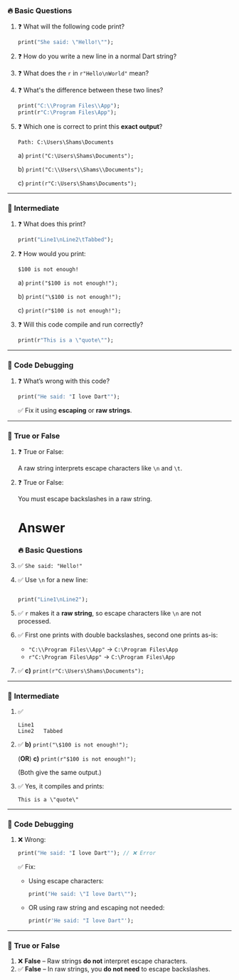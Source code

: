 ### 🔥 **Basic Questions**

1. ❓ What will the following code print?
    
    ```dart
    print("She said: \"Hello!\"");
    ```
    
2. ❓ How do you write a new line in a normal Dart string?
3. ❓ What does the `r` in `r"Hello\nWorld"` mean?
4. ❓ What's the difference between these two lines?
    
    ```dart
    print("C:\\Program Files\\App");
    print(r"C:\Program Files\App");
    ```
    
5. ❓ Which one is correct to print this **exact output**?
    
    ```
    Path: C:\Users\Shams\Documents
    ```
    
    a) `print("C:\Users\Shams\Documents");`
    
    b) `print("C:\\Users\\Shams\\Documents");`
    
    c) `print(r"C:\Users\Shams\Documents");`
    

---

### 🧠 **Intermediate**

1. ❓ What does this print?
    
    ```dart
    print("Line1\nLine2\tTabbed");
    ```
    
2. ❓ How would you print:
    
    ```
    $100 is not enough!
    ```
    
    a) `print("$100 is not enough!");`
    
    b) `print("\$100 is not enough!");`
    
    c) `print(r"$100 is not enough!");`
    
3. ❓ Will this code compile and run correctly?
    
    ```dart
    print(r"This is a \"quote\"");
    ```
    

---

### 🚀 **Code Debugging**

1. ❓ What’s wrong with this code?
    
    ```dart
    print("He said: "I love Dart"");
    ```
    
    ✅ Fix it using **escaping** or **raw strings**.
    

---

### 🧪 **True or False**

1. ❓ True or False:
    
    A raw string interprets escape characters like `\n` and `\t`.
    
2. ❓ True or False:
    
    You must escape backslashes in a raw string.


   # **Answer**
   ### 🔥 **Basic Questions**

1. ✅ `She said: "Hello!"`
2. ✅ Use `\n` for a new line:
    
    ```dart
    
    print("Line1\nLine2");
    ```
    
3. ✅ `r` makes it a **raw string**, so escape characters like `\n` are not processed.
4. ✅ First one prints with double backslashes, second one prints as-is:
    - `"C:\\Program Files\\App"` → `C:\Program Files\App`
    - `r"C:\Program Files\App"` → `C:\Program Files\App`
5. ✅ **c)** `print(r"C:\Users\Shams\Documents");`

---

### 🧠 **Intermediate**

1. ✅
    
    ```
    Line1
    Line2	Tabbed
    ```
    
2. ✅ **b)** `print("\$100 is not enough!");`
    
    (**OR**) **c)** `print(r"$100 is not enough!");`
    
    (Both give the same output.)
    
3. ✅ Yes, it compiles and prints:
    
    ```
    This is a \"quote\"
    ```
    

---

### 🚀 **Code Debugging**

1. ❌ Wrong:
    
    ```dart
    print("He said: "I love Dart""); // ❌ Error
    ```
    
    ✅ Fix:
    
    - Using escape characters:
        
        ```dart
        print("He said: \"I love Dart\"");
        ```
        
    - OR using raw string and escaping not needed:
        
        ```dart
        print(r'He said: "I love Dart"');
        ```
        

---

### 🧪 **True or False**

1. ❌ **False** – Raw strings **do not** interpret escape characters.
2. ✅ **False** – In raw strings, you **do not need** to escape backslashes.
